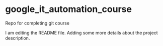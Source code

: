 
# google_it_automation_course
Repo for completing git course

I am editing the README file. Adding some more details about the project description.
